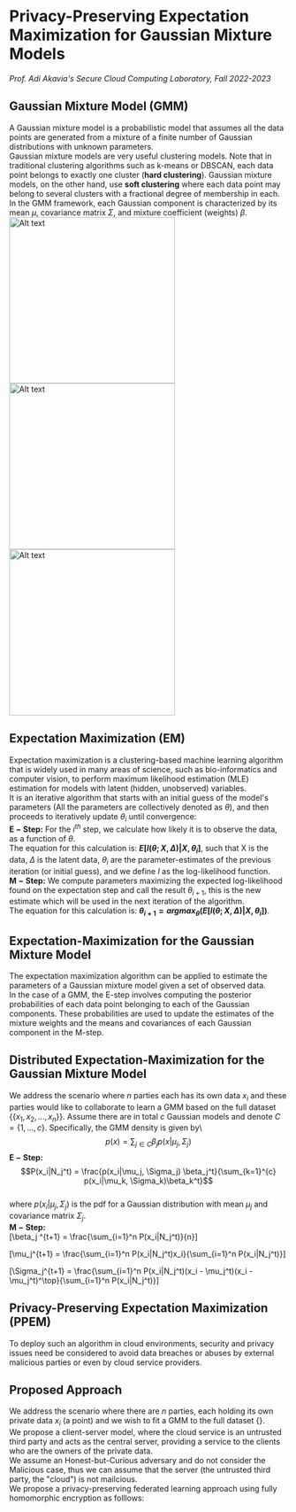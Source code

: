 # Privacy-Preserving Expectation Maximization for Gaussian Mixture Models  
*Prof. Adi Akavia's Secure Cloud Computing Laboratory, Fall 2022-2023*

## Gaussian Mixture Model (GMM) 
A Gaussian mixture model is a probabilistic model that assumes all the data points are generated from a mixture of a finite number of Gaussian distributions with unknown parameters.  
Gaussian mixture models are very useful clustering models. Note that in traditional clustering algorithms such as k-means or DBSCAN, each data point belongs to exactly one cluster (**hard clustering**). Gaussian mixture models, on the other hand, use **soft clustering** where each data point may belong to several clusters with a fractional degree of membership in each.  
In the GMM framework, each Gaussian component is characterized by its mean $\mu$, covariance matrix $\Sigma$, and mixture coefficient (weights) $\beta$.  
<img src="https://user-images.githubusercontent.com/100927079/220479823-2a37ddcf-bf37-40e5-af98-a3d6da368320.png" alt="Alt text" style="width:300px;height:300px;"> 
<img src="https://user-images.githubusercontent.com/100927079/220480649-b9bf4a5e-34b3-4ef8-bcb1-8db540f01e33.png" alt="Alt text" style="width:300px;height:300px;"> 
<img src="https://user-images.githubusercontent.com/100927079/220480758-d2949090-f2ae-42c7-8ae4-a7cace12a9ef.png" alt="Alt text" style="width:300px;height:300px;">  
  
## Expectation Maximization (EM)  
Expectation maximization is a clustering-based machine learning algorithm that is widely used in many areas of science, such as bio-informatics and computer vision, to perform maximum likelihood estimation (MLE) estimation for models with latent (hidden, unobserved) variables.  
It is an iterative algorithm that starts with an initial guess of the model's parameters (All the parameters are collectively denoted as $\theta$), and then proceeds to iteratively update $\theta_i$ until convergence:  
$\boldsymbol{E-Step:}$ For the $i^{th}$ step, we calculate how likely it is to observe the data, as a function of $\theta$.  
The equation for this calculation is: **$E[l(\theta; X, \Delta )|X, \theta_i]$**, such that X is the data, $\Delta$ is the latent data, $\theta_i$ are the parameter-estimates of the previous iteration (or initial guess), and we define $l$ as the log-likelihood function.  
$\boldsymbol{M-Step:}$ We compute parameters maximizing the expected log-likelihood found on the expectation step and call the result $\theta_{i+1}$, this is the new estimate which will be used in the next iteration of the algorithm.  
The equation for this calculation is: **$\theta_{i+1}=argmax_\theta(E[l(\theta; X, \Delta )|X, \theta_i])$**.  
  
## Expectation-Maximization for the Gaussian Mixture Model  
The expectation maximization algorithm can be applied to estimate the parameters of a Gaussian mixture model given a set of observed data.  
In the case of a GMM, the E-step involves computing the posterior probabilities of each data point belonging to each of the Gaussian components. These probabilities are used to update the estimates of the mixture weights and the means and covariances of each Gaussian component in the M-step.  
  
## Distributed Expectation-Maximization for the Gaussian Mixture Model  
We address the scenario where $n$ parties each has its own data $x_i$ and these parties would like to collaborate to learn a GMM based on the full dataset {$\{x_1, x_2, ..., x_n\}$}. Assume there are in total $c$ Gaussian models and denote $C = \{1, ..., c\}$. Specifically, the GMM density is given by\\
$$
p(x)=\sum_{j \in C} \beta_j p(x| \mu_j, \Sigma_j)
$$
$\boldsymbol{E-Step:}$ $$P(x_i|N_j^t) = \frac{p(x_i|\mu_j, \Sigma_j) \beta_j^t}{\sum_{k=1}^{c} p(x_i|\mu_k, \Sigma_k)\beta_k^t}$$  
where $p(x_i|\mu_j, \Sigma_j)$ is the pdf for a Gaussian distribution with mean $\mu_j$ and covariance matrix $\Sigma_j$.  
$\boldsymbol{M-Step:}$  
\[\beta_j ^{t+1} = \frac{\sum_{i=1}^n P(x_i|N_j^t)}{n}\]  
  
\[\mu_j^{t+1} = \frac{\sum_{i=1}^n P(x_i|N_j^t)x_i}{\sum_{i=1}^n P(x_i|N_j^t)}\]  
  
\[\Sigma_j^{t+1} = \frac{\sum_{i=1}^n P(x_i|N_j^t)(x_i - \mu_j^t)(x_i - \mu_j^t)^\top}{\sum_{i=1}^n P(x_i|N_j^t)}\]  
  
## Privacy-Preserving Expectation Maximization (PPEM)  
To deploy such an algorithm in cloud environments, security and privacy issues need be considered to avoid data breaches or abuses by external malicious parties or even by cloud service providers.  

## Proposed Approach  
We address the scenario where there are $n$ parties, each holding its own private data $x_i$ (a point) and we wish to fit a GMM to the full dataset {}.  
We propose a client-server model, where the cloud service is an untrusted third party and acts as the central server, providing a service to the clients who are the owners of the private data.  
We assume an Honest-but-Curious adversary and do not consider the Malicious case, thus we can assume that the server (the untrusted third party, the "cloud") is not mailcious.  
We propose a privacy-preserving federated learning approach using fully homomorphic encryption as folllows:  





 
